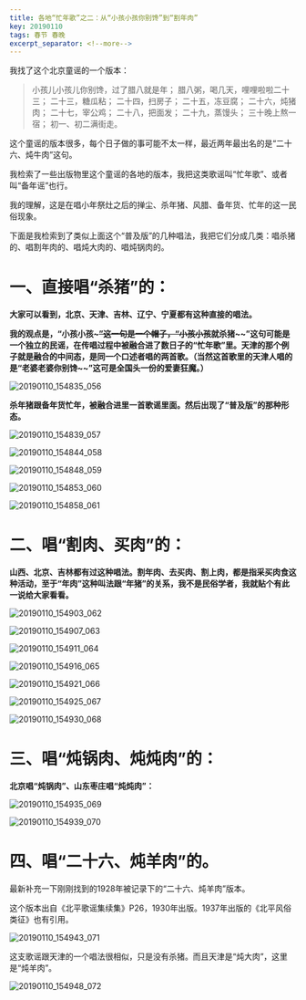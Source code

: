 ```yaml
---
title: 各地“忙年歌”之二：从“小孩小孩你别馋”到“割年肉”
key: 20190110
tags: 春节 春晚
excerpt_separator: <!--more-->
---
```

我找了这个北京童谣的一个版本：

>小孩儿小孩儿你别馋，过了腊八就是年；
腊八粥，喝几天，哩哩啦啦二十三；
二十三，糖瓜粘；
二十四，扫房子；
二十五，冻豆腐；
二十六，炖猪肉；
二十七，宰公鸡；
二十八，把面发；
二十九，蒸馒头；
三十晚上熬一宿；
初一、初二满街走。


这个童谣的版本很多，每个日子做的事可能不太一样，最近两年最出名的是“二十六、炖牛肉”这句。

我检索了一些出版物里这个童谣的各地的版本，我把这类歌谣叫“忙年歌”、或者叫“备年谣”也行。

我的理解，这是在唱小年祭灶之后的掸尘、杀年猪、风腊、备年货、忙年的这一民俗现象。



下面是我检索到了类似上面这个“普及版”的几种唱法，我把它们分成几类：唱杀猪的、唱割年肉的、唱炖大肉的、唱炖锅肉的。



# 一、直接唱“杀猪”的：

**大家可以看到，北京、天津、吉林、辽宁、宁夏都有这种直接的唱法。**

**我的观点是，“小孩小孩~~~”这一句是一个帽子，“小孩小孩~~就杀猪~~”这句可能是一个独立的民谣，在传唱过程中被融合进了数日子的“忙年歌”里。天津的那个例子就是融合的中间态，是同一个口述者唱的两首歌。（当然这首歌里的天津人唱的是“老婆老婆你别馋~~”这可是全国头一份的爱妻狂魔。）**


![20190110_154835_056](/assets/images/20190110_154835_056.jpg)

**杀年猪跟备年货忙年，被融合进里一首歌谣里面。然后出现了“普及版”的那种形态。**


![20190110_154839_057](/assets/images/20190110_154839_057.jpg)

![20190110_154844_058](/assets/images/20190110_154844_058.jpg)

![20190110_154848_059](/assets/images/20190110_154848_059.jpg)

![20190110_154853_060](/assets/images/20190110_154853_060.jpg)

![20190110_154858_061](/assets/images/20190110_154858_061.jpg)


# 二、唱“割肉、买肉”的：

**山西、北京、吉林都有过这种唱法。割年肉、去买肉、割上肉，都是指采买肉食这种活动，至于“年肉”这种叫法跟“年猪”的关系，我不是民俗学者，我就贴个有此一说给大家看看。**

![20190110_154903_062](/assets/images/20190110_154903_062.jpg)

![20190110_154907_063](/assets/images/20190110_154907_063.jpg)

![20190110_154911_064](/assets/images/20190110_154911_064.jpg)


![20190110_154916_065](/assets/images/20190110_154916_065.jpg)

![20190110_154921_066](/assets/images/20190110_154921_066.jpg)

![20190110_154925_067](/assets/images/20190110_154925_067.jpg)

![20190110_154930_068](/assets/images/20190110_154930_068.jpg)

# 三、唱“炖锅肉、炖炖肉”的：


**北京唱“炖锅肉”、山东枣庄唱“炖炖肉”：**


![20190110_154935_069](/assets/images/20190110_154935_069.jpg)

![20190110_154939_070](/assets/images/20190110_154939_070.jpg)

# 四、唱“二十六、炖羊肉”的。


最新补充一下刚刚找到的1928年被记录下的“二十六、炖羊肉”版本。

这个版本出自《北平歌谣集续集》P26，1930年出版。1937年出版的《北平风俗类征》也有引用。


![20190110_154943_071](/assets/images/20190110_154943_071.jpg)

这支歌谣跟天津的一个唱法很相似，只是没有杀猪。而且天津是“炖大肉”，这里是“炖羊肉”。


![20190110_154948_072](/assets/images/20190110_154948_072.jpg)
